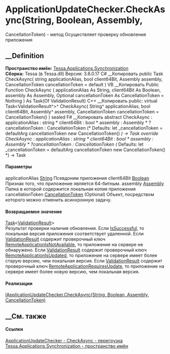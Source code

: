 # ApplicationUpdateChecker.CheckAsync(String, Boolean, Assembly,
CancellationToken) - метод
Осуществляет проверку обновления приложения
## __Definition
 **Пространство имён:**
[Tessa.Applications.Synchronization](N_Tessa_Applications_Synchronization.htm)  
 **Сборка:** Tessa (в Tessa.dll) Версия: 3.6.0.17
C# __Копировать
     public Task<ValidationResult> CheckAsync(
    	string applicationAlias,
    	bool client64Bit,
    	Assembly assembly,
    	CancellationToken cancellationToken = default
    )
VB __Копировать
     Public Function CheckAsync ( 
    	applicationAlias As String,
    	client64Bit As Boolean,
    	assembly As Assembly,
    	Optional cancellationToken As CancellationToken = Nothing
    ) As Task(Of ValidationResult)
C++ __Копировать
     public:
    virtual Task<ValidationResult^>^ CheckAsync(
    	String^ applicationAlias, 
    	bool client64Bit, 
    	Assembly^ assembly, 
    	CancellationToken cancellationToken = CancellationToken()
    ) sealed
F# __Копировать
     abstract CheckAsync : 
            applicationAlias : string * 
            client64Bit : bool * 
            assembly : Assembly * 
            ?cancellationToken : CancellationToken 
    (* Defaults:
            let _cancellationToken = defaultArg cancellationToken new CancellationToken()
    *)
    -> Task<ValidationResult> 
    override CheckAsync : 
            applicationAlias : string * 
            client64Bit : bool * 
            assembly : Assembly * 
            ?cancellationToken : CancellationToken 
    (* Defaults:
            let _cancellationToken = defaultArg cancellationToken new CancellationToken()
    *)
    -> Task<ValidationResult> 
#### Параметры
applicationAlias
[String](https://learn.microsoft.com/dotnet/api/system.string)
     Псевдоним приложения 
client64Bit [Boolean](https://learn.microsoft.com/dotnet/api/system.boolean)
    Признак того, что приложение является 64-битным.
assembly
[Assembly](https://learn.microsoft.com/dotnet/api/system.reflection.assembly)
     Папка в которой содержится локальная копия приложения 
cancellationToken
[CancellationToken](https://learn.microsoft.com/dotnet/api/system.threading.cancellationtoken)
(Optional)
    Объект, посредством которого можно отменить асинхронную задачу.
#### Возвращаемое значение
[Task](https://learn.microsoft.com/dotnet/api/system.threading.tasks.task-1)<[ValidationResult](T_Tessa_Platform_Validation_ValidationResult.htm)>  
Результат проверки наличия обновления. Если
[IsSuccessful](P_Tessa_Platform_Validation_ValidationResult_IsSuccessful.htm),
то локальная версия приложения соответствует удаленной. Если
[ValidationResult](T_Tessa_Platform_Validation_ValidationResult.htm) содержит
проверочный ключ
[RemoteApplicationIsNotAvailable](F_Tessa_Applications_Synchronization_UpdateCheckedValidationKeys_RemoteApplicationIsNotAvailable.htm),
то приложение на сервере не обнаружено. Если
[ValidationResult](T_Tessa_Platform_Validation_ValidationResult.htm) содержит
проверочный ключ
[RemoteApplicationIsUpdated](F_Tessa_Applications_Synchronization_UpdateCheckedValidationKeys_RemoteApplicationIsUpdated.htm),
то приложение на сервере имеет более старую версию, чем локальная версия. Если
[ValidationResult](T_Tessa_Platform_Validation_ValidationResult.htm) содержит
проверочный ключ
[RemoteApplicationRequiresUpdate](F_Tessa_Applications_Synchronization_UpdateCheckedValidationKeys_RemoteApplicationRequiresUpdate.htm),
то приложение на сервере имеет более новую версию, чем локальная версия.
#### Реализации
[IApplicationUpdateChecker.CheckAsync(String, Boolean, Assembly,
CancellationToken)](M_Tessa_Applications_Synchronization_IApplicationUpdateChecker_CheckAsync.htm)  
##  __См. также
#### Ссылки
[ApplicationUpdateChecker -
](T_Tessa_Applications_Synchronization_ApplicationUpdateChecker.htm)
[CheckAsync -
перегрузка](Overload_Tessa_Applications_Synchronization_ApplicationUpdateChecker_CheckAsync.htm)
[Tessa.Applications.Synchronization - пространство
имён](N_Tessa_Applications_Synchronization.htm)
